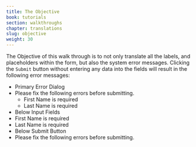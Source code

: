 ```yaml
---
title: The Objective
book: tutorials
section: walkthroughs
chapter: translations
slug: objective
weight: 30
---
```

The Objective of this walk through is to not only translate all the labels, and placeholders within the form, but also the system error messages.
Clicking the `Submit` button without entering any data into the fields will result in the following error messages:

 - Primary Error Dialog
  - Please fix the following errors before submitting.
    - First Name is required
    - Last Name is required
 - Below Input Fields
  - First Name is required 
  - Last Name is required
 - Below Submit Button
  - Please fix the following errors before submitting.
    
    